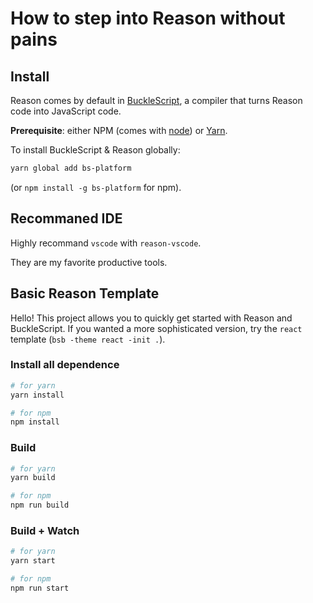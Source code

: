 # How to step into Reason without pains

## Install

Reason comes by default in [BuckleScript](https://bucklescript.github.io/), a compiler that turns Reason code into JavaScript code.

**Prerequisite**: either NPM (comes with [node](https://nodejs.org/en/)) or [Yarn](https://yarnpkg.com/en/).

To install BuckleScript & Reason globally:

```sh
yarn global add bs-platform
```

(or `npm install -g bs-platform` for npm).

## Recommaned IDE

Highly recommand `vscode` with `reason-vscode`.

They are my favorite productive tools.

## Basic Reason Template

Hello! This project allows you to quickly get started with Reason and BuckleScript. If you wanted a more sophisticated version, try the `react` template (`bsb -theme react -init .`).

### Install all dependence

```bash
# for yarn
yarn install

# for npm
npm install
```

### Build

```bash
# for yarn
yarn build

# for npm
npm run build
```

### Build + Watch

```bash
# for yarn
yarn start

# for npm
npm run start
```
